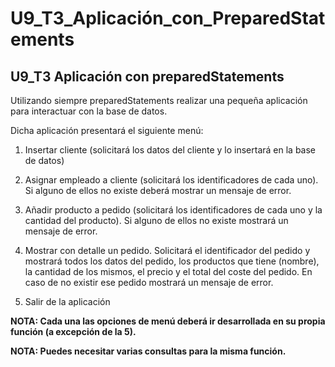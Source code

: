 # U9_T3_Aplicación_con_PreparedStatements

U9_T3 Aplicación con preparedStatements
---------------------------------------

Utilizando siempre preparedStatements realizar una pequeña aplicación para interactuar con la base de datos.

Dicha aplicación presentará el siguiente menú:

1. Insertar cliente (solicitará los datos del cliente y lo insertará en la base de datos)

2. Asignar empleado a cliente (solicitará los identificadores de cada uno). Si alguno de ellos no existe deberá mostrar un mensaje de error.

3. Añadir producto a pedido (solicitará los identificadores de cada uno y la cantidad del producto). Si alguno de ellos no existe mostrará un mensaje de error.

4. Mostrar con detalle un pedido. Solicitará el identificador del pedido y mostrará todos los datos del pedido, los productos que tiene (nombre), la cantidad de los mismos, el precio y el total del coste del pedido. En caso de no existir ese pedido mostrará un mensaje de error.

5. Salir de la aplicación

**NOTA: Cada una las opciones de menú deberá ir desarrollada en su propia función (a excepción de la 5).**

**NOTA: Puedes necesitar varias consultas para la misma función.**